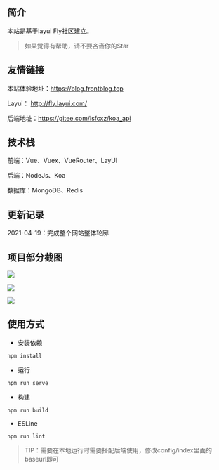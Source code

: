

## 简介

本站是基于layui Fly社区建立。

> 如果觉得有帮助，请不要吝啬你的Star

## 友情链接

本站体验地址：https://blog.frontblog.top

Layui： http://fly.layui.com/

后端地址：https://gitee.com/lsfcxz/koa_api

## 技术栈

前端：Vue、Vuex、VueRouter、LayUI

后端：NodeJs、Koa

数据库：MongoDB、Redis

## 更新记录

2021-04-19：完成整个网站整体轮廓

## 项目部分截图

![](F:\frontblog\docs\img\a.png)

![](F:\frontblog\docs\img\b.png)

![](F:\frontblog\docs\img\c.png)

## 使用方式

- 安装依赖

```
npm install
```

- 运行

```
npm run serve
```

- 构建

```
npm run build
```

- ESLine

```
npm run lint
```

> TIP：需要在本地运行时需要搭配后端使用，修改config/index里面的baseurl即可

